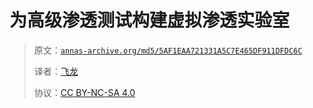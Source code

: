 # 为高级渗透测试构建虚拟渗透实验室

> 原文：[`annas-archive.org/md5/5AF1EAA721331A5C7E465DF911DFDC6C`](https://annas-archive.org/md5/5AF1EAA721331A5C7E465DF911DFDC6C)
> 
> 译者：[飞龙](https://github.com/wizardforcel)
> 
> 协议：[CC BY-NC-SA 4.0](http://creativecommons.org/licenses/by-nc-sa/4.0/)
